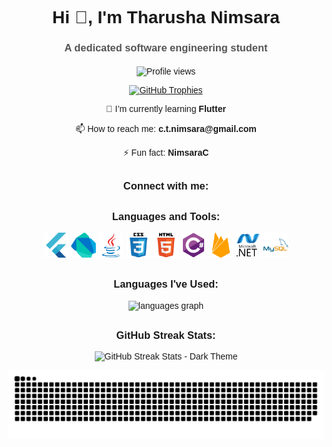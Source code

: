 <div style="text-align: center; font-family: Arial, sans-serif;">
    <h1 style="margin-bottom: 10px;">Hi 👋, I'm Tharusha Nimsara</h1>
    <h3 style="margin-bottom: 20px; color: #555;">A dedicated software engineering student</h3>
    <p>
        <img src="https://komarev.com/ghpvc/?username=nimsarac&label=Profile%20views&color=0e75b6&style=flat" alt="Profile views" />
    </p>
    <p>
        <a href="https://github.com/nimsarac/github-profile-trophy">
            <img src="https://github-profile-trophy.vercel.app/?username=nimsarac&theme=radical&no-frame=true&no-bg=true&margin-w=4" alt="GitHub Trophies" />
        </a>
    </p>
    <p> 🌱 I’m currently learning <strong>Flutter</strong></p>
    <p> 📫 How to reach me: <strong>c.t.nimsara@gmail.com</strong></p>
    <p> ⚡ Fun fact: <strong>NimsaraC</strong></p>
    <h3 style="margin-top: 30px;">Connect with me:</h3>
    <p>
        <!-- Add your social media links with icons -->
        <!-- Example: <a href="#"><img src="icon.png" alt="icon"></a> -->
    </p>
    <h3 style="margin-top: 30px;">Languages and Tools:</h3>
    <p>
        <img src="https://raw.githubusercontent.com/devicons/devicon/master/icons/flutter/flutter-original.svg" alt="Flutter" width="40" height="40" />
        <img src="https://raw.githubusercontent.com/devicons/devicon/master/icons/dart/dart-original.svg" alt="Dart" width="40" height="40" />
        <img src="https://raw.githubusercontent.com/devicons/devicon/master/icons/java/java-original.svg" alt="Java" width="40" height="40" />
        <img src="https://raw.githubusercontent.com/devicons/devicon/master/icons/css3/css3-original-wordmark.svg" alt="CSS3" width="40" height="40" />
        <img src="https://raw.githubusercontent.com/devicons/devicon/master/icons/html5/html5-original-wordmark.svg" alt="HTML5" width="40" height="40" />
        <img src="https://raw.githubusercontent.com/devicons/devicon/master/icons/csharp/csharp-original.svg" alt="C#" width="40" height="40" />
        <img src="https://raw.githubusercontent.com/devicons/devicon/master/icons/firebase/firebase-plain.svg" alt="Firebase" width="40" height="40" />
        <img src="https://raw.githubusercontent.com/devicons/devicon/master/icons/dot-net/dot-net-original-wordmark.svg" alt=".NET" width="40" height="40" />
        <img src="https://raw.githubusercontent.com/devicons/devicon/master/icons/mysql/mysql-original-wordmark.svg" alt="SQL" width="40" height="40" />
    </p>
    <h3 style="margin-top: 30px;">Languages I've Used:</h3>
    <p>
  <img src="https://github-readme-stats.vercel.app/api/top-langs?username=NimsaraC&locale=en&hide_title=false&layout=compact&card_width=320&langs_count=5&theme=dracula&hide_border=false&order=2" height="150" alt="languages graph"  />
    </p>
    <h3 style="margin-top: 30px;">GitHub Streak Stats:</h3>
    <p>
        <img src="https://github-readme-streak-stats.herokuapp.com/?user=nimsarac&theme=dark&hide_border=false" alt="GitHub Streak Stats - Dark Theme" />
    </p>
    <div>
        <img src="https://raw.githubusercontent.com/NimsaraC/NimsaraC/output/snake.svg" alt="Snake animation" />
    </div>

</div>
